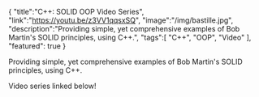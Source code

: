 {
    "title":"C++: SOLID OOP Video Series",
    "link":"https://youtu.be/z3VV1qqsxSQ",
    "image":"/img/bastille.jpg",
    "description":"Providing simple, yet comprehensive examples of Bob Martin's SOLID principles, using C++.",
    "tags":[
          "C++",
          "OOP",
          "Video"
        ],
    "featured": true
}

Providing simple, yet comprehensive examples of Bob Martin's SOLID principles, using C++.

Video series linked below!
